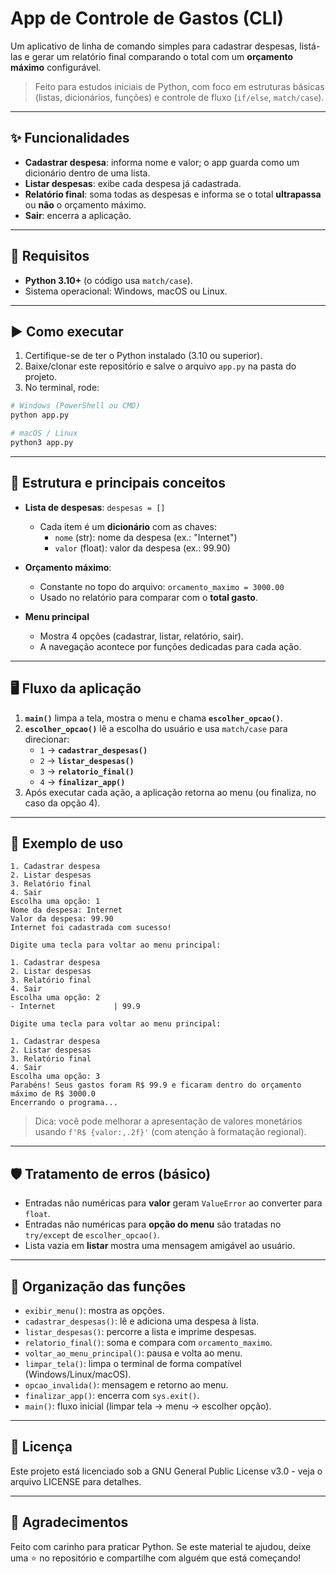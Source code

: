# App de Controle de Gastos (CLI)

Um aplicativo de linha de comando simples para cadastrar despesas, listá-las e gerar um relatório final comparando o total com um **orçamento máximo** configurável.

> Feito para estudos iniciais de Python, com foco em estruturas básicas (listas, dicionários, funções) e controle de fluxo (`if/else`, `match/case`).

---

## ✨ Funcionalidades

- **Cadastrar despesa**: informa nome e valor; o app guarda como um dicionário dentro de uma lista.
- **Listar despesas**: exibe cada despesa já cadastrada.
- **Relatório final**: soma todas as despesas e informa se o total **ultrapassa** ou **não** o orçamento máximo.
- **Sair**: encerra a aplicação.

---

## 🧱 Requisitos

- **Python 3.10+** (o código usa `match/case`).
- Sistema operacional: Windows, macOS ou Linux.

---

## ▶️ Como executar

1. Certifique-se de ter o Python instalado (3.10 ou superior).
2. Baixe/clonar este repositório e salve o arquivo `app.py` na pasta do projeto.
3. No terminal, rode:

```bash
# Windows (PowerShell ou CMD)
python app.py

# macOS / Linux
python3 app.py
```

---

## 🧩 Estrutura e principais conceitos

- **Lista de despesas**: `despesas = []`
  - Cada item é um **dicionário** com as chaves:
    - `nome` (str): nome da despesa (ex.: "Internet")
    - `valor` (float): valor da despesa (ex.: 99.90)

- **Orçamento máximo**:
  - Constante no topo do arquivo: `orcamento_maximo = 3000.00`
  - Usado no relatório para comparar com o **total gasto**.

- **Menu principal**
  - Mostra 4 opções (cadastrar, listar, relatório, sair).
  - A navegação acontece por funções dedicadas para cada ação.

---

## 🖥️ Fluxo da aplicação

1. **`main()`** limpa a tela, mostra o menu e chama **`escolher_opcao()`**.
2. **`escolher_opcao()`** lê a escolha do usuário e usa `match/case` para direcionar:
   - `1` → **`cadastrar_despesas()`**
   - `2` → **`listar_despesas()`**
   - `3` → **`relatorio_final()`**
   - `4` → **`finalizar_app()`**
3. Após executar cada ação, a aplicação retorna ao menu (ou finaliza, no caso da opção 4).

---

## 🧪 Exemplo de uso

```
1. Cadastrar despesa
2. Listar despesas
3. Relatório final
4. Sair
Escolha uma opção: 1
Nome da despesa: Internet
Valor da despesa: 99.90
Internet foi cadastrada com sucesso!

Digite uma tecla para voltar ao menu principal: 

1. Cadastrar despesa
2. Listar despesas
3. Relatório final
4. Sair
Escolha uma opção: 2
- Internet             | 99.9

Digite uma tecla para voltar ao menu principal:

1. Cadastrar despesa
2. Listar despesas
3. Relatório final
4. Sair
Escolha uma opção: 3
Parabéns! Seus gastos foram R$ 99.9 e ficaram dentro do orçamento máximo de R$ 3000.0
Encerrando o programa...
```

> Dica: você pode melhorar a apresentação de valores monetários usando `f'R$ {valor:,.2f}'` (com atenção à formatação regional).

---

## 🛡️ Tratamento de erros (básico)

- Entradas não numéricas para **valor** geram `ValueError` ao converter para `float`.
- Entradas não numéricas para **opção do menu** são tratadas no `try/except` de `escolher_opcao()`.
- Lista vazia em **listar** mostra uma mensagem amigável ao usuário.

---

## 🧭 Organização das funções

- `exibir_menu()`: mostra as opções.
- `cadastrar_despesas()`: lê e adiciona uma despesa à lista.
- `listar_despesas()`: percorre a lista e imprime despesas.
- `relatorio_final()`: soma e compara com `orcamento_maximo`.
- `voltar_ao_menu_principal()`: pausa e volta ao menu.
- `limpar_tela()`: limpa o terminal de forma compatível (Windows/Linux/macOS).
- `opcao_invalida()`: mensagem e retorno ao menu.
- `finalizar_app()`: encerra com `sys.exit()`.
- `main()`: fluxo inicial (limpar tela → menu → escolher opção).

---

## 📄 Licença

Este projeto está licenciado sob a GNU General Public License v3.0 - veja o arquivo LICENSE para detalhes.

---

## 🙌 Agradecimentos

Feito com carinho para praticar Python. Se este material te ajudou, deixe uma ⭐ no repositório e compartilhe com alguém que está começando!
